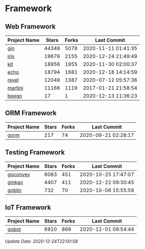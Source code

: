 # Framework

## Web Framework
| Project Name | Stars | Forks | Last Commit |
| ------------ | ----- | ----- | ----------- |
| [gin](https://github.com/gin-gonic/gin) | 44349 | 5078 | 2020-11-11 01:41:35 |
| [iris](https://github.com/kataras/iris) | 19676 | 2155 | 2020-12-24 21:49:49 |
| [kit](https://github.com/go-kit/kit) | 18956 | 1955 | 2020-11-30 02:00:37 |
| [echo](https://github.com/labstack/echo) | 18794 | 1681 | 2020-12-18 14:14:59 |
| [revel](https://github.com/revel/revel) | 12049 | 1387 | 2020-07-12 05:57:36 |
| [martini](https://github.com/go-martini/martini) | 11166 | 1119 | 2017-01-21 21:58:54 |
| [beego](https://github.com/astaxie/beego) | 17 | 1 | 2020-12-13 11:36:23 |

## ORM Framework
| Project Name | Stars | Forks | Last Commit |
| ------------ | ----- | ----- | ----------- |
| [gorm](https://github.com/jinzhu/gorm) | 217 | 74 | 2020-09-21 02:28:17 |

## Testing Framework
| Project Name | Stars | Forks | Last Commit |
| ------------ | ----- | ----- | ----------- |
| [goconvey](https://github.com/smartystreets/goconvey) | 6083 | 451 | 2020-10-25 17:47:07 |
| [ginkgo](https://github.com/onsi/ginkgo) | 4407 | 411 | 2020-12-22 09:30:45 |
| [goblin](https://github.com/franela/goblin) | 732 | 70 | 2020-10-06 15:55:58 |

## IoT Framework
| Project Name | Stars | Forks | Last Commit |
| ------------ | ----- | ----- | ----------- |
| [gobot](https://github.com/hybridgroup/gobot) | 6910 | 869 | 2020-12-01 09:54:44 |

*Update Date: 2020-12-24T22:00:58*